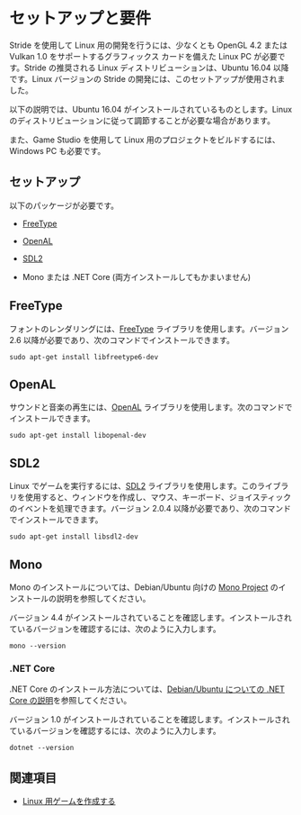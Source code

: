 # セットアップと要件

Stride を使用して Linux 用の開発を行うには、少なくとも OpenGL 4.2 または Vulkan 1.0 をサポートするグラフィックス カードを備えた Linux PC が必要です。Stride の推奨される Linux ディストリビューションは、Ubuntu 16.04 以降です。Linux バージョンの Stride の開発には、このセットアップが使用されました。

以下の説明では、Ubuntu 16.04 がインストールされているものとします。Linux のディストリビューションに従って調節することが必要な場合があります。

また、Game Studio を使用して Linux 用のプロジェクトをビルドするには、Windows PC も必要です。

## セットアップ

以下のパッケージが必要です。

* [FreeType](#freetype)

* [OpenAL](#openal)

* [SDL2](#sdl2)

* Mono または .NET Core (両方インストールしてもかまいません)

## FreeType

フォントのレンダリングには、[FreeType](https://www.freetype.org/) ライブラリを使用します。バージョン 2.6 以降が必要であり、次のコマンドでインストールできます。

```
sudo apt-get install libfreetype6-dev
```

## OpenAL

サウンドと音楽の再生には、[OpenAL](https://www.openal.org/) ライブラリを使用します。次のコマンドでインストールできます。

```
sudo apt-get install libopenal-dev
```

## SDL2

Linux でゲームを実行するには、[SDL2](https://www.libsdl.org/) ライブラリを使用します。このライブラリを使用すると、ウィンドウを作成し、マウス、キーボード、ジョイスティックのイベントを処理できます。バージョン 2.0.4 以降が必要であり、次のコマンドでインストールできます。

```
sudo apt-get install libsdl2-dev
```

## Mono

Mono のインストールについては、Debian/Ubuntu 向けの [Mono Project](http://www.mono-project.com/docs/getting-started/install/linux/) のインストールの説明を参照してください。

バージョン 4.4 がインストールされていることを確認します。インストールされているバージョンを確認するには、次のように入力します。

```
mono --version
```

### .NET Core

.NET Core のインストール方法については、[Debian/Ubuntu についての .NET Core の説明](https://www.microsoft.com/net/core#ubuntu)を参照してください。

バージョン 1.0 がインストールされていることを確認します。インストールされているバージョンを確認するには、次のように入力します。

```
dotnet --version
```

## 関連項目

* [Linux 用ゲームを作成する](create-a-linux-game.md)
